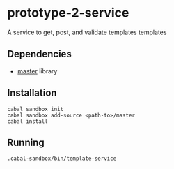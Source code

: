 # prototype-2-service

A service to get, post, and validate templates  templates

## Dependencies
* [master](https://github.com/plow-technologies/master) library

## Installation

```
cabal sandbox init
cabal sandbox add-source <path-to>/master
cabal install
```

## Running
```
.cabal-sandbox/bin/template-service
```
